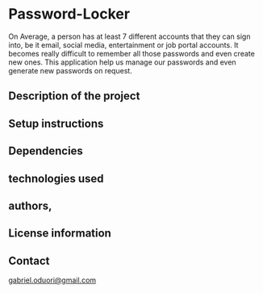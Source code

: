 # Password-Locker
On Average, a person has at least 7 different accounts that they can sign into, be it email, social media, entertainment or job portal accounts. It becomes really difficult to remember all those passwords and even create new ones.  This application help us manage our passwords and even generate new passwords on request.


## Description of the project

## Setup instructions


## Dependencies

## technologies used

## authors, 

## License information

## Contact

gabriel.oduori@gmail.com
